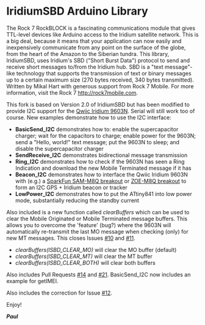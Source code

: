 # IridiumSBD Arduino Library

The Rock 7 RockBLOCK is a fascinating communications module that gives TTL-level devices like Arduino access to the Iridium satellite network.
This is a big deal, because it means that your application can now easily and inexpensively communicate from any point on the surface of the globe,
from the heart of the Amazon to the Siberian tundra.
This library, IridiumSBD, uses Iridium's SBD ("Short Burst Data") protocol to send and receive short messages to/from the Iridium hub.
SBD is a "text message"-like technology that supports the transmission of text or binary messages up to a certain maximum size (270 bytes received, 340 bytes transmitted).
Written by Mikal Hart with generous support from Rock 7 Mobile. For more information, visit the Rock 7 http://rock7mobile.com.

This fork is based on Version 2.0 of IridiumSBD but has been modified to provide I2C support for the [Qwiic Iridium 9603N](https://github.com/PaulZC/Qwiic_Iridium_9603N).
Serial will still work too of course. New examples demonstrate how to use the I2C interface:

- **BasicSend_I2C** demonstrates how to: enable the supercapacitor charger; wait for the capacitors to charge; enable power for the 9603N; send a "Hello, world!"
text message; put the 9603N to sleep; and disable the supercapacitor charger
- **SendReceive_I2C** demonstrates bidirectional message transmission
- **Ring_I2C** demonstrates how to check if the 9603N has seen a Ring Indication and download the new Mobile Terminated message if it has
- **Beacon_I2C** demonstrates how to interface the Qwiic Iridium 9603N with (e.g.) a [SparkFun SAM-M8Q breakout](https://www.sparkfun.com/products/15210)
or [ZOE-M8Q breakout](https://www.sparkfun.com/products/15193) to form an I2C GPS + Iridium beacon or tracker
- **LowPower_I2C** demonstrates how to put the ATtiny841 into low power mode, substantially reducing the standby current

Also included is a new function called _clearBuffers_ which can be used to clear the Mobile Originated or Mobile Terminated message buffers. This allows you to
overcome the 'feature' (bug?) where the 9603N will automatically re-transmit the last MO message when checking (only) for new MT messages.
This closes Issues [#10](https://github.com/mikalhart/IridiumSBD/issues/10) and [#11](https://github.com/mikalhart/IridiumSBD/issues/11).

- _clearBuffers(ISBD_CLEAR_MO)_ will clear the MO buffer (default)
- _clearBuffers(ISBD_CLEAR_MT)_ will clear the MT buffer
- _clearBuffers(ISBD_CLEAR_BOTH)_ will clear both buffers

Also includes Pull Requests [#14](https://github.com/mikalhart/IridiumSBD/pull/14) and [#21](https://github.com/mikalhart/IridiumSBD/pull/21).
BasicSend_I2C now includes an example for getIMEI.

Also includes the correction for Issue [#12](https://github.com/mikalhart/IridiumSBD/issues/12).

Enjoy!

**_Paul_**
